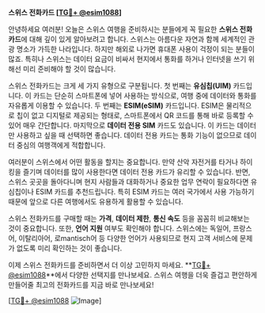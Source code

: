 **스위스 전화카드 [[TG💪+ @esim1088](https://t.me/s/esim1088)]**

안녕하세요 여러분! 오늘은 스위스 여행을 준비하시는 분들에게 꼭 필요한 **스위스 전화카드**에 대해 깊이 있게 알아보려고 합니다. 스위스는 아름다운 자연과 함께 세계적인 관광 명소가 가득한 나라입니다. 하지만 해외로 나가면 휴대폰 사용이 걱정이 되는 분들이 많죠. 특히나 스위스는 데이터 요금이 비싸서 현지에서 통화를 하거나 인터넷을 쓰기 위해선 미리 준비해야 할 것이 많습니다.

스위스 전화카드는 크게 세 가지 유형으로 구분됩니다. 첫 번째는 **유심칩(UIM)** 카드입니다. 이 카드는 단순히 스마트폰에 넣어 사용하는 방식으로, 여행 중에 데이터와 통화를 자유롭게 이용할 수 있습니다. 두 번째는 **ESIM(eSIM)** 카드입니다. ESIM은 물리적으로 칩이 없고 디지털로 제공되는 형태로, 스마트폰에서 QR 코드를 통해 바로 등록할 수 있어 매우 간단합니다. 마지막으로 **데이터 전용 SIM** 카드도 있습니다. 이 카드는 데이터만 사용하고 싶을 때 선택하면 좋습니다. 데이터 전용 카드는 통화 기능이 없으므로 데이터 중심의 여행객에게 적합합니다.

여러분이 스위스에서 어떤 활동을 할지는 중요합니다. 만약 산악 자전거를 타거나 하이킹을 즐기며 데이터를 많이 사용한다면 데이터 전용 카드가 유리할 수 있습니다. 반면, 스위스 곳곳을 돌아다니며 현지 사람들과 대화하거나 중요한 업무 연락이 필요하다면 유심칩이나 ESIM 카드를 추천드립니다. 특히 ESIM 카드는 여러 국가에서 사용 가능하기 때문에 앞으로 다른 여행에서도 유용하게 활용할 수 있습니다.

스위스 전화카드를 구매할 때는 **가격**, **데이터 제한**, **통신 속도** 등을 꼼꼼히 비교해보는 것이 중요합니다. 또한, **언어 지원** 여부도 확인해야 합니다. 스위스에는 독일어, 프랑스어, 이탈리아어, 로mantisch어 등 다양한 언어가 사용되므로 현지 고객 서비스에 문제가 없도록 미리 확인하는 것이 좋습니다.

이제 스위스 전화카드를 준비하면서 더 이상 고민하지 마세요. **[TG💪+ @esim1088](https://t.me/s/esim1088)**에서 다양한 선택지를 만나보세요. 스위스 여행을 더욱 즐겁고 편안하게 만들어줄 최고의 전화카드를 지금 바로 만나보세요!

[[TG💪+ @esim1088](https://t.me/s/esim1088) ![Image](https://i.postimg.cc/Y0z9fWf4/image.png)]